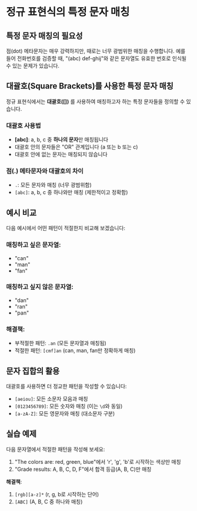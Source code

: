 # 정규 표현식의 특정 문자 매칭

## 특정 문자 매칭의 필요성
점(dot) 메타문자는 매우 강력하지만, 때로는 너무 광범위한 매칭을 수행합니다. 예를 들어 전화번호를 검증할 때, "(abc) def-ghij"와 같은 문자열도 유효한 번호로 인식될 수 있는 문제가 있습니다.

## 대괄호(Square Brackets)를 사용한 특정 문자 매칭
정규 표현식에서는 **대괄호([])** 를 사용하여 매칭하고자 하는 특정 문자들을 정의할 수 있습니다.

### 대괄호 사용법
- **[abc]**: a, b, c 중 **하나의 문자**만 매칭됩니다
- 대괄호 안의 문자들은 "OR" 관계입니다 (a 또는 b 또는 c)
- 대괄호 안에 없는 문자는 매칭되지 않습니다

### 점(.) 메타문자와 대괄호의 차이
- `.`: 모든 문자와 매칭 (너무 광범위함)
- `[abc]`: a, b, c 중 하나와만 매칭 (제한적이고 정확함)

## 예시 비교

다음 예시에서 어떤 패턴이 적절한지 비교해 보겠습니다:

### 매칭하고 싶은 문자열:
- "can"
- "man" 
- "fan"

### 매칭하고 싶지 않은 문자열:
- "dan"
- "ran"
- "pan"

### 해결책:
- 부적절한 패턴: `.an` (모든 문자열과 매칭됨)
- 적절한 패턴: `[cmf]an` (can, man, fan만 정확하게 매칭)

## 문자 집합의 활용
대괄호를 사용하면 더 정교한 패턴을 작성할 수 있습니다:

- `[aeiou]`: 모든 소문자 모음과 매칭
- `[0123456789]`: 모든 숫자와 매칭 (이는 `\d`와 동일)
- `[a-zA-Z]`: 모든 영문자와 매칭 (대소문자 구분)

## 실습 예제
다음 문자열에서 적절한 패턴을 작성해 보세요:

1. "The colors are: red, green, blue"에서 'r', 'g', 'b'로 시작하는 색상만 매칭
2. "Grade results: A, B, C, D, F"에서 합격 등급(A, B, C)만 매칭

**해결책**: 
1. `[rgb][a-z]*` (r, g, b로 시작하는 단어)
2. `[ABC]` (A, B, C 중 하나와 매칭)
